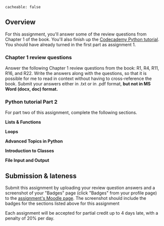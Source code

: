 ```
cacheable: false
```

## Overview

For this assignment, you'll answer some of the review questions from Chapter 1 of the book. You'll also finish up the [Codecademy Python tutorial](https://www.codecademy.com/learn/python). You should have already turned in the first part as assignment 1.

### Chapter 1 review questions

Answer the following Chapter 1 review questions from the book: R1, R4, R11, R16, and R22. Write the answers along with the questions, so that it is possible for me to read in context without having to cross-reference the book. Submit your answers either in .txt or in .pdf format, <strong>but not in MS Word (docx, doc) format.</strong>

### Python tutorial Part 2

For part two of this assignment, complete the following sections.

**Lists & Functions**

**Loops**

**Advanced Topics in Python**

**Introduction to Classes**

**File Input and Output**

## Submission & lateness

Submit this assignment by uploading your review question answers and a screenshot of your "Badges" page (click "Badges" from your profile page) to the [assignment's Moodle page](https://moodle.pugetsound.edu/moodle/mod/assign/view.php?id=444563). The screenshot should include the badges for the sections listed above for this assignment

Each assignment will be accepted for partial credit up to 4 days late, with a penalty of 20% per day.
